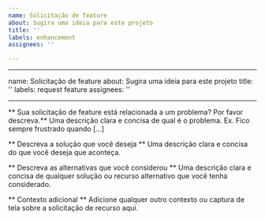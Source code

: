 ```yaml
---
name: Solicitação de feature
about: Sugira uma ideia para este projeto
title: ''
labels: enhancement
assignees: ''

---
```


---
name: Solicitação de feature
about: Sugira uma ideia para este projeto
title: ''
labels: request feature
assignees: ''

---

** Sua solicitação de feature está relacionada a um problema? Por favor descreva.**
Uma descrição clara e concisa de qual é o problema. Ex. Fico sempre frustrado quando [...]

** Descreva a solução que você deseja **
Uma descrição clara e concisa do que você deseja que aconteça.

** Descreva as alternativas que você considerou **
Uma descrição clara e concisa de qualquer solução ou recurso alternativo que você tenha considerado.

** Contexto adicional **
Adicione qualquer outro contexto ou captura de tela sobre a solicitação de recurso aqui.
